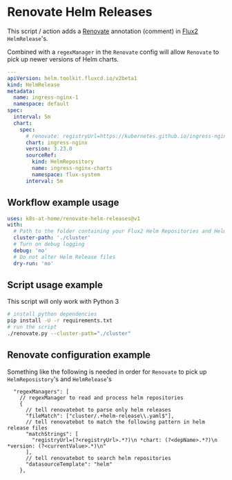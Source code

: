 # Renovate Helm Releases

This script / action adds a [Renovate](https://github.com/renovatebot/renovate) annotation (comment) in [Flux2](https://github.com/fluxcd/flux2) `HelmRelease`'s. 

Combined with a `regexManager` in the `Renovate` config will allow `Renovate` to pick up newer versions of Helm charts.

```yaml
---
apiVersion: helm.toolkit.fluxcd.io/v2beta1
kind: HelmRelease
metadata:
  name: ingress-nginx-1
  namespace: default
spec:
  interval: 5m
  chart:
    spec:
      # renovate: registryUrl=https://kubernetes.github.io/ingress-nginx
      chart: ingress-nginx
      version: 3.23.0
      sourceRef:
        kind: HelmRepository
        name: ingress-nginx-charts
        namespace: flux-system
      interval: 5m
```

## Workflow example usage

```yaml
uses: k8s-at-home/renovate-helm-releases@v1
with:
  # Path to the folder containing your Flux2 Helm Repositories and Helm Releases
  cluster-path: './cluster'
  # Turn on debug logging
  debug: 'no'
  # Do not alter Helm Release files
  dry-run: 'no'
```

## Script usage example

This script will only work with Python 3

```bash
# install python dependencies
pip install -U -r requirements.txt
# run the script
./renovate.py --cluster-path="./cluster"
```

## Renovate configuration example

Something like the following is needed in order for `Renovate` to pick up `HelmReposistory`'s and `HelmRelease`'s

```jsonc
  "regexManagers": [
    // regexManager to read and process helm repositories
    {
      // tell renovatebot to parse only helm releases
      "fileMatch": ["cluster/.+helm-release\\.yaml$"],
      // tell renovatebot to match the following pattern in helm release files
      "matchStrings": [
        "registryUrl=(?<registryUrl>.*?)\n *chart: (?<depName>.*?)\n *version: (?<currentValue>.*)\n"
      ],
      // tell renovatebot to search helm repositories
      "datasourceTemplate": "helm"
    },
```
